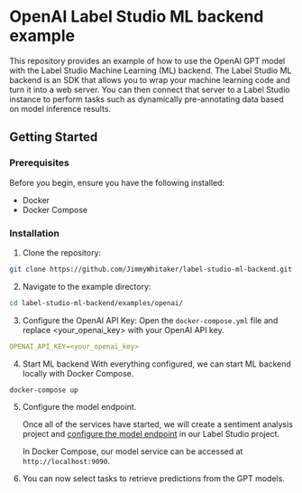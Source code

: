 <!--
---
title: Backend example for OpenAI integration
type: blog
tier: all
order: 40
meta_title: Label Studio ML backend for OpenAI
meta_description: This is a tutorial on how to use the Label Studio ML backend with OpenAI to power your labeling projects 
categories:
    - tutorial
    - openai
    - llm
    - gpt
image: "/tutorials/object-detection-with-bounding-boxes.png"
---
-->

# OpenAI Label Studio ML backend example

This repository provides an example of how to use the OpenAI GPT model with the Label Studio Machine Learning (ML) backend. The Label Studio ML backend is an SDK that allows you to wrap your machine learning code and turn it into a web server. You can then connect that server to a Label Studio instance to perform tasks such as dynamically pre-annotating data based on model inference results.

## Getting Started

### Prerequisites

Before you begin, ensure you have the following installed:
- Docker
- Docker Compose

### Installation
1. Clone the repository:

```bash
git clone https://github.com/JimmyWhitaker/label-studio-ml-backend.git
```

2. Navigate to the example directory:
```bash
cd label-studio-ml-backend/examples/openai/
```

3. Configure the OpenAI API Key:
Open the `docker-compose.yml` file and replace <your_openai_key> with your OpenAI API key. 
```yaml
OPENAI_API_KEY=<your_openai_key>
```

4. Start ML backend
With everything configured, we can start ML backend locally with Docker Compose. 
```bash
docker-compose up
```

5. Configure the model endpoint. 

    Once all of the services have started, we will create a sentiment analysis project and [configure the model endpoint](https://labelstud.io/guide/ml#Connect-the-model-to-Label-Studio) in our Label Studio project. 

    In Docker Compose, our model service can be accessed at `http://localhost:9090`.

6. You can now select tasks to retrieve predictions from the GPT models. 